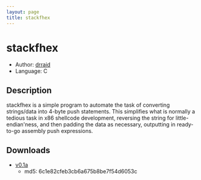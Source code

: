 ```yaml
---
layout: page
title: stackfhex
---
```


# stackfhex

* Author: [drraid](/drraid/)
* Language: C

## Description

stackfhex is a simple program to automate the task of converting strings/data into 4-byte push statements.
This simplifies what is normally a tedious task in x86 shellcode development, reversing the string for
little-endian'ness, and then padding the data as necessary, outputting in ready-to-go assembly
push expressions.

## Downloads

* [v0.1a](stackfhex.c)
  * md5: 6c1e82cfeb3cb6a675b8be7f54d6053c

